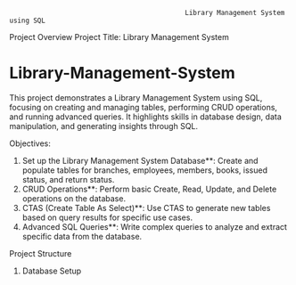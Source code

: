                                                 Library Management System using SQL
Project Overview
Project Title: Library Management System

# Library-Management-System
This project demonstrates a Library Management System using SQL, focusing on creating and managing tables, performing CRUD operations, and running advanced queries. It highlights skills in database design, data manipulation, and generating insights through SQL.


Objectives:
1. Set up the Library Management System Database**: Create and populate tables for branches, employees, members, books, issued status, and return 
   status.  
2. CRUD Operations**: Perform basic Create, Read, Update, and Delete operations on the database.  
3. CTAS (Create Table As Select)**: Use CTAS to generate new tables based on query results for specific use cases.  
4. Advanced SQL Queries**: Write complex queries to analyze and extract specific data from the database.

Project Structure

1. Database Setup

